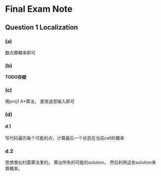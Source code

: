 # Final Exam Note

## Question 1 Localization

### (a)
数点算概率即可

### (b)
**TODO存疑**

### (c)
用proj1 A*算法， 更改迷宫输入即可

### (d)
#### d.1
写代码遍历每个可能的点，计算最后一个状态在当前cell的概率

### d.2
思想类似扫雷算法里的。 算出所有的可能的solution， 然后利用这些solution来算概率。
